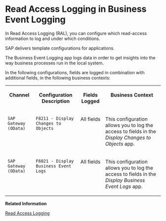 <!-- loio7b7916500692482b914aca5a6e496953 -->

# Read Access Logging in Business Event Logging



In Read Access Logging \(RAL\), you can configure which read-access information to log and under which conditions.

SAP delivers template configurations for applications.

The Business Event Logging app logs data in order to get insights into the way business processes run in the local system.

In the following configurations, fields are logged in combination with additional fields, in the following business contexts:


<table>
<tr>
<th valign="top">

Channel

</th>
<th valign="top">

Configuration Description

</th>
<th valign="top">

Fields Logged

</th>
<th valign="top">

Business Context

</th>
</tr>
<tr>
<td valign="top">



`SAP Gateway (OData)`

</td>
<td valign="top">



`F8211 - Display Changes to Objects`

</td>
<td valign="top">



All fields

</td>
<td valign="top">



This configuration allows you to log the access to fields in the *Display Changes to Objects* app.

</td>
</tr>
<tr>
<td valign="top">

`SAP Gateway (OData)` 

</td>
<td valign="top">

`F6021 - Display Business Event Logs`

</td>
<td valign="top">

All fields

</td>
<td valign="top">

This configuration allows you to log the access to fields in the *Display Business Event Logs* app.

</td>
</tr>
</table>

**Related Information**  


[Read Access Logging](read-access-logging-5688c3a.md "")

